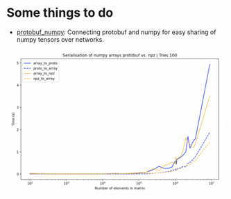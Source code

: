 # Some things to do

* [protobuf_numpy](./protobuf_numpy/): Connecting protobuf and numpy for easy sharing of numpy tensors over networks.

<img src="./protobuf_numpy/test_serialisation.png">
